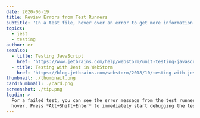 ```yaml
---
date: 2020-06-19
title: Review Errors from Test Runners
subtitle: 'In a test file, hover over an error to get more information about it.'
topics:
  - jest
  - testing
author: er
seealso:
  - title: Testing JavaScript
    href: 'https://www.jetbrains.com/help/webstorm/unit-testing-javascript.html'
  - title: Testing with Jest in WebStorm
    href: 'https://blog.jetbrains.com/webstorm/2018/10/testing-with-jest-in-webstorm/'
thumbnail: ./thumbnail.png
cardThumbnail: ./card.png
screenshot: ./tip.png
leadin: >
  For a failed test, you can see the error message from the test runner on
  hover. Press *Alt+Shift+Enter* to immediately start debugging the test.
---
```


